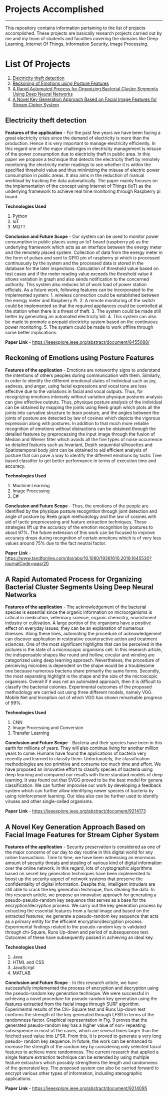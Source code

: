# Projects Accomplished
--------------------------
This repository contains information pertaining to the list of projects accomplished. These projects are basically research projects carried out by me and my team of students and faculties covering the domains like Deep Learning, Internet Of Things, Information Security, Image Processing.


# List Of Projects 
1. [Electricity theft detection](https://github.com/jason1987martis/Major-Projects/blob/main/README.md#electricity-theft-detection)
2. [Reckoning of Emotions using Posture Features](https://github.com/jason1987martis/Major-Projects/blob/main/README.md#Reckoning-of-Emotions-using-Posture-Features)
3. [A Rapid Automated Process for Organizing Bacterial Cluster Segments Using Deep Neural Networks](https://github.com/jason1987martis/Major-Projects/blob/main/README.md#A-Rapid-Automated-Process-for-Organizing-Bacterial-Cluster-Segments-Using-Deep-Neural-Networks)
4. [A Novel Key Generation Approach Based on Facial Image Features for Stream Cipher System](https://github.com/jason1987martis/Major-Projects/blob/main/README.md#A-Novel-Key-Generation-Approach-Based-on-Facial-Image-Features-for-Stream-Cipher-System)

Electricity theft detection
-------------------------------------
**Features of the application** - For the past few years we have been facing a great electricity crisis since the demand of electricity is more than the production. Hence it is very important to manage electricity efficiently. In this regard one of the major challenges in electricity management is misuse of the power consumption due to electricity theft in public area. In this paper we propose a technique that detects the electricity theft by remotely monitoring the electricity meter readings to see whether it is within the specified threshold value and thus minimizing the misuse of electric power consumption in public areas. It also aims in the reduction of manual workload by tracking the data automatically. The paper mainly focuses on the implementation of the concept using Internet of Things (IoT) as the underlying framework to achieve real time monitoring through Raspberry pi board.

**Technologies Used**
1. Python
2. IoT
3. MQTT

**Conclusion and Future Scope** - Our system can be used to monitor power consumption in  public  places  using  an  IoT  board  (raspberry  pi)  as  the underlying  framework  which  acts  as  an  interface  between  the energy meter and the remotely placed system.  Collection of data from the energy meter in the form of pulses and sent to GPIO pin of raspberry pi which is processed continuously by the system and the  processed  data  is  stored  in  the  database  for  the  later inspections. Calculation of threshold value based on test cases and if the meter reading value exceeds the threshold value it shows variation in graph and also sends notification to the concerned authority. This system also reduces lot of work load of power station officials. As  a  future  work,  following  features  can  be incorporated to the implemented system: 1. wireless connection could be established between the energy meter and Raspberry Pi. 2. A remote monitoring of the switch could be implemented so that  the  required  appliances  could  be  controlled  at  the  station when there is a threat of theft. 3. The system could be made still better by generating an automated electricity bill. 4. This system can also be made to promote a prepaid electricity system based on  the  continuous  power  monitoring.  5.  The  system  could  be made to work offline through some better implications.  

**Paper Link** - https://ieeexplore.ieee.org/abstract/document/8455088/

Reckoning of Emotions using Posture Features
-------------------------------------
**Features of the application** - Emotions are noteworthy signs to understand the intentions of others peoples during communication with them. Similarly, in order to identify the different emotional states of individual such as joy, sadness, and anger, using facial expressions and vocal tone are less effective due to the variations in facial and vocal outputs. Thus, for recognizing emotions intensely without variation physique postures analysis can give effective outputs. Thus, physique posture analysis of the individual can be obtained by mapping the joints using Reeb graph which plots all the joints into carvative structure to learn posture, and the angles between the joints of posture are detected by law of cosines which depicts the vigorous expression along with postures. In addition to that much more reliable recognition of emotions without distractions can be obtained through the detailed features by preprocessing the input image through the fusion of Median and Wiener filter which avoids all the five types of noise occurrence so detailed features such as Invariant, Depth sequential silhouettes and Spatiotemporal body joint can be obtained to aid efficient analysis of posture that can pave a way to identify the different emotions by tactic Tree based classifier to get better performance in terms of execution time and accuracy. 

**Technologies Used**
1. Machine Learning
2. Image Processing
3. C#

**Conclusion and Future Scope** - Thus, the emotions of the people are identified by the physique posture recognition through joint detection and angle of posture by Reeb graph methodology and the law of cosines with aid of tactic preprocessing and feature extraction techniques. These strategies lift up the accuracy of the emotion recognition by postures to about 97%. The future extension of this work can be focused to improve accuracy drops during recognition of certain emotions which is of very less values around 75% due to the fact neutral factor.

**Paper Link** - https://www.tandfonline.com/doi/abs/10.1080/19361610.2019.1645530?journalCode=wasr20

A Rapid Automated Process for Organizing Bacterial Cluster Segments Using Deep Neural Networks
-------------------------------------
**Features of the application** - The acknowledgement of the bacterial species is essential since the organic information on microorganisms is critical in medication, veterinary science, organic chemistry, nourishment industry or cultivation. A large portion of the organisms have a positive effect on everyday issues; they can be an explanation of numerous illnesses. Along these lines, automating the procedure of acknowledgement can discover application in restorative counteractive action and treatment sciences. One of the most significant highlights that can be perceived in the pictures is the state of a microscopic organisms cell. In this research article, the indispensable shapes like round and hollow, circular and winding are categorized using deep learning approach. Nevertheless, the procedure of perceiving microbes is dependent on the shape would be a troublesome one because numerous bacteria share primarily the same forms. Secondly, the most separating highlight is the shape and the size of the microscopic organisms. Overall if it was not an automated approach, then it is difficult to classify the bacterial colonies. Experimental outcomes of the proposed methodology are carried out using three different models, namely VGG. Mobile Net and Inception out of which VGG has shown remarkable progress of 99%.

**Technologies Used**
1. CNN
2. Image Processing and Conversion
3. Transfer Learning

**Conclusion and Future Scope** - Bacteria and their species have been in this earth for millions of years. They will also continue living for another million years to come. Humans have found the applications of bacteria very recently and learned to classify them. Unfortunately, the classification methodologies are too primitive and consume too much time and effort. We have proposed an innovative effort to classify species of bacteria using deep learning and compared our results with three standard models of deep learning. It was found out that SVGG proved to be the best model for genera classification. We can further improvise our work by developing a feedback system which can further allow identifying newer species of bacteria by using reinforcement learning. Our idea also can be further used to identify viruses and other single-celled organisms.

**Paper Link** - https://ieeexplore.ieee.org/abstract/document/9214173

A Novel Key Generation Approach Based on Facial Image Features for Stream Cipher System
-------------------------------------
**Features of the application** - Security preservation is considered as one of the major concerns of our day to day routine in this digital world for any online transactions. Time to time, we have been witnessing an enormous amount of security threats and stealing of various kind of digital information over the online network. In this regard, lots of cryptographic algorithms based on secret key generation techniques have been implemented to boost up the security aspect of network systems that preserve the confidentiality of digital information. Despite this, intelligent intruders are still able to crack the key generation technique, thus stealing the data. In this research article, we propose an innovative approach for generating a pseudo-pseudo-random key sequence that serves as a base for the encryption/decryption process. We carry out the key generation process by extracting the essential features from a facial image and based on the extracted features; we generate a pseudo-random key sequence that acts as a primary entity for the efficient encryption/decryption process. Experimental findings related to the pseudo-random key is validated through chi-Square, Runs Up-down and period of subsequences test. Outcomes of these have subsequently passed in achieving an ideal key.

**Technologies Used**
1. Java 
2. HTML and CSS
3. JavaScript
4. MATLAB

**Conclusion and Future Scope** - In this research article, we have successfully implemented the process of encryption and decryption using the pseudo-random key generation technique. We were successful in achieving a novel procedure for pseudo-random key generation using the features extracted from the facial image through SURF algorithm. Experimental results of the Chi- Square test and Runs Up-down test confirms the strength of the key generated through LFSR in terms of the randomness factor. Graphical representation in Fig. 9 proves that the generated pseudo-random key has a higher value of non- repeating subsequence in most of the cases, which are several times larger than the fetched seed value into LFSR. From this, it is proved to generate a very long pseudo- random key sequence. In future, the work can be enhanced to increase the strength of the random key by considering only selected facial features to achieve more randomness. The current research that applied a single feature extraction technique can be extended by using multiple feature extractors which possibly strengthens the length and randomness of the generated key. The proposed system can also be carried forward to encrypt various other types of information, including stenographic applications.

**Paper Link** - https://ieeexplore.ieee.org/abstract/document/9214095


